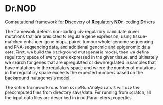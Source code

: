 # Dr.NOD
Computational framework for **D**iscovery of **R**egulatory **NO**n-coding **D**rivers

The framework detects non-coding cis-regulatory candidate driver mutations that are predicted to regulate gene expression, using tissue-matched enhancer-gene maps, paired tumour whole-genome sequencing and RNA-sequencing data, and additional genomic and epigenomic data sets. First, we build the background mutagenesis model, then we define regulatory space of every gene expressed in the given tissue, and ultimately we search for genes that are upregulated or downregulated in samples that have mutations in the regulatory space and where the number of mutations in the regulatory space exceeds the expected numbers based on the background mutagenesis model.

The entire framework runs from scriptRunAnalysis.m. It will use the precomputed files from directory save/data. For running from scratch, all the input data files are described in inputParameters.properties.
